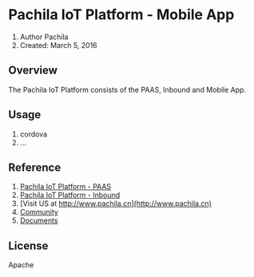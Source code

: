 # Pachila IoT Platform - Mobile App

1. Author Pachila
2. Created: March 5, 2016
	
## Overview
The Pachila IoT Platform consists of the PAAS, Inbound and Mobile App. 

## Usage

1. cordova
2. ...


## Reference

1. [Pachila IoT Platform - PAAS](https://github.com/pachila-org/pachila-iot-paas)
2. [Pachila IoT Platform - Inbound](https://github.com/pachila-org/pachila-iot-inbound)
3. [Visit US at http://www.pachila.cn](http://www.pachila.cn)
4. [Community](http://www.pachila.cn/)
5. [Documents](http://www.pachila.cn/)

## License

Apache